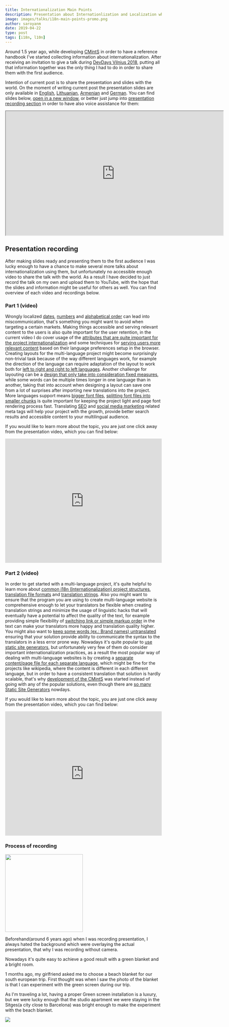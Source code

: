 ```yaml
---
title: Internationalization Main Points
description: Presentation about Internationlization and Localization where I discuss different technics for implementing multi-language websites, Layouting, SEO, Linguistic details, Fonts, translation management systems and etc.
image: images/talks/i18n-main-points-promo.png
author: saroyanm
date: 2019-04-22
type: post
tags: [i18n, l10n]
---
```


Around 1.5 year ago, while developing <a href="https://cmints.io/"
target="_blank">CMintS</a> in order to have a reference handbook I've started
collecting information about internationalization. After receiving an invitation
to give a talk during <a href="https://devdays.lt/last-year/"
target="_blank"> DevDays Vilnius 2018</a>, putting all that information together
was the only thing I had to do in order to share them with the first audience.

Intention of current post is to share the presentation and slides with the
world. On the moment of writing current post the presentation slides are only
available in <a href="https://cmints.io/en/presentation"
target="_blank">English</a>, <a href="https://cmints.io/lt/presentation#/start"
target="_blank">Lithuanian</a>, <a
href="https://cmints.io/hy-am/presentation#/start" target="_blank">Armenian</a>
and <a href="https://cmints.io/de/presentation#/start"
target="_blank">German</a>. You can find slides below, <a
href="https://cmints.io/en/presentation" targer="_blank">open in a new
window</a>, or better just jump into <a
href="#presentation-recording">presentation recording section</a> in order to
have also voice assistance for them:

<iframe
    width="700"
    height="400"
    src="https://cmints.io/en/presentation">
</iframe>


## Presentation recording

After making slides ready and presenting them to the first audience I was lucky
enough to have a chance to make several more talks about internationalization
using them, but unfortunately no accessible enough video to share the talk with
the world. As a result I have decided to just record the talk on my own and
upload them to YouTube, with the hope that the slides and information might be
useful for others as well. You can find overview of each video and recordings
below.

### Part 1 (video)

Wrongly localized <a href="https://youtu.be/YpRc79o-QHM?t=73" target="_blank">
dates</a>, <a href="https://youtu.be/YpRc79o-QHM?t=123" target="_blank">numbers</a>
and <a href="https://youtu.be/YpRc79o-QHM?t=152" target="_blank">alphabetical 
order</a> can lead into miscommunication, that's something you might want to
avoid when targeting a certain markets. Making things accessible and serving
relevant content to the users is also quite important for the user retention, in
the current video I do cover usage of the <a href="https://youtu.be/YpRc79o-QHM?t=211" target="_blank">
attributes that are quite important for the project internationalization</a> and
some techniques for <a href="https://youtu.be/YpRc79o-QHM?t=283" target="_blank">
serving users more relevant content</a> based on their language preferences
setup in the browser. Creating layouts for the multi-language project might
become surprisingly non-trivial task because of the way different languages
work, for example the direction of the language can require adaptation of the
layout to work both for <a href="https://youtu.be/YpRc79o-QHM?t=413" target="_blank">
left to right and right to left languages</a>. Another challenge for layouting
can be a <a href="https://youtu.be/YpRc79o-QHM?t=582" target="_blank">design
that only take into consideration fixed measures</a>, while some words can be
multiple times longer in one language than in another, taking that into account
when designing a layout can save one from a lot of surprises after importing new
translations into the project. More languages support means
<a href="https://youtu.be/YpRc79o-QHM?t=645" target="_blank">bigger font files</a>,
<a href="https://youtu.be/YpRc79o-QHM?t=719" target="_blank">splitting font
files into smaller chunks</a> is quite important for keeping the project light
and page font rendering process fast. Translating
<a href="https://youtu.be/YpRc79o-QHM?t=832" target="_blank">SEO</a> and
<a href="https://youtu.be/YpRc79o-QHM?t=922" target="_blank">social media
marketing</a> related meta tags will help your project with the growth, provide
better search results and accessible content to your multilingual audience.

If you would like to learn more about the topic, you are just one click away
from the presentation video, which you can find below:

<iframe width="100%" height="400" src="https://www.youtube.com/embed/YpRc79o-QHM"
        frameborder="0" 
        allow="accelerometer; autoplay; encrypted-media; gyroscope; picture-in-picture"
        allowfullscreen></iframe>

### Part 2 (video)

In order to get started with a multi-language project, it's quite helpful to
learn more about <a href="https://youtu.be/NOQ9dgeVOdo?t=331" target="_blank">
common i18n (Internationalization) project structures</a>,
<a href="https://youtu.be/NOQ9dgeVOdo?t=38" target="_blank">translation file
formats</a> and <a href="https://youtu.be/NOQ9dgeVOdo?t=64" target="_blank">
translation strings</a>. Also you might want to ensure that the program you are
using to create multi-language website is comprehensive enough to let your
translators be flexible when creating translation strings and minimize the usage
of linguistic hacks that will eventually have a potential to affect the quality
of the text, for example providing simple flexibility of
<a href="https://youtu.be/NOQ9dgeVOdo?t=185" target="_blank">switching link or
simple markup order</a> in the text can make your translators more happy and
translation quality higher. You might also want to
<a href="https://youtu.be/NOQ9dgeVOdo?t=270" target="_blank">keep some words
(ex.: Brand names) untranslated</a> ensuring that your solution provide ability to
communicate the syntax to the translators in a less error prone way. Nowadays
it's quite popular to <a href="https://youtu.be/NOQ9dgeVOdo?t=354" target="_blank">
use static site generators</a>, but unfortunately very few of
them do consider important internationalization practices, as a result the most
popular way of dealing with multi-language websites is by creating a
<a href="https://youtu.be/NOQ9dgeVOdo?t=392" target="_blank">separate
content/page file for each separate language</a>, which might be fine for the
projects like wikipedia, where the content is different in each different
language, but in order to have a consistent translation that solution is hardly
scalable, that's why <a href="https://youtu.be/NOQ9dgeVOdo?t=467" target="_blank">
development of the CMintS</a> was started instead of going with any of the
popular solutions, even though there are
<a href="https://www.staticgen.com/" target="_blank">so many Static Site
Generators</a> nowdays.

If you would like to learn more about the topic, you are just one click away
from the presentation video, which you can find below:

<iframe width="100%" height="400" src="https://www.youtube.com/embed/NOQ9dgeVOdo" frameborder="0" allow="accelerometer; autoplay; encrypted-media; gyroscope; picture-in-picture" allowfullscreen></iframe>

### Process of recording

<img src="/images/talks/blanket-choice.jpg" class="right" width="250">

Beforehand(around 6 years ago) when I was recording presentation, I always hated
the background which were overlaying the actual presentation, that why I was
recording without camera.

Nowadays it's quite easy to achieve a good result with a green blanket and a
bright room.

1 months ago, my girlfriend asked me to choose a beach blanket for our south
european trip. First thought was when I saw the photo of the blanket is that I
can experiment with the green screen during our trip.

As I'm traveling a lot, having a proper Green screen installation is a luxury,
but we were lucky enough that the studio apartment we were staying in the
Sitges(a city close to Barcelona) was bright enough to make the experiment with
the beach blanket.

<img src="/images/talks/green-screen.jpg">
